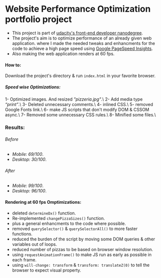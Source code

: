 # Website Performance Optimization portfolio project
+ This project is part of [udacity's front-end developer nanodegree](https://udacity.com/course/front-end-web-developer-nanodegree--nd001).
+ The project's aim is to optimize performance of an already given web application. where I made the needed tweaks and enhancments for the code to achieve a high page speed using [Google PageSpeed Insights](https://developers.google.com/speed/pagespeed/insights/).
+ Also making the web application renders at 60 fps.

#### How to:
Download the project's directory & run `index.html` in your favorite browser.

##### Speed wise Optimizations:
1- Optimized images. And resized _"pizzeria.jpg"_.\ 
2- Add media type _“print”_.\ 
3- Deleted unnecessary comments.\ 
4- inlined CSS.\ 
5- removed Google Fonts link.\ 
6- make JS scripts that don't modify DOM & CSSOM async.\ 
7- Removed some unnecessary CSS rules.\ 
8- Minified some files.\ 


### Results:
###### Before
* _Mobile:  69/100_.
* _Desktop: 30/100_.
###### After
* _Mobile:  99/100_.
* _Desktop: 96/100_.

#### Rendering at 60 fps Omptimizations: 
- deleted `determineDx()` function.
- Re-implemented `changePizzaSizes()` function.
- plus a general enhancments to the code where possible.
- removed `querySelector()` & `querySelectorAll()` to more faster functions.
- reduced the burden of the script by moving some DOM queries & other variables out of loops.
- reduced number of pizzas to be based on browser window resolution.
- using `requestAnimationFrame()` to make JS run as early as possible in each frame.
- using `will-change: transform` & `transform: translateZ(0)` to tell the browser to expect visual property.
